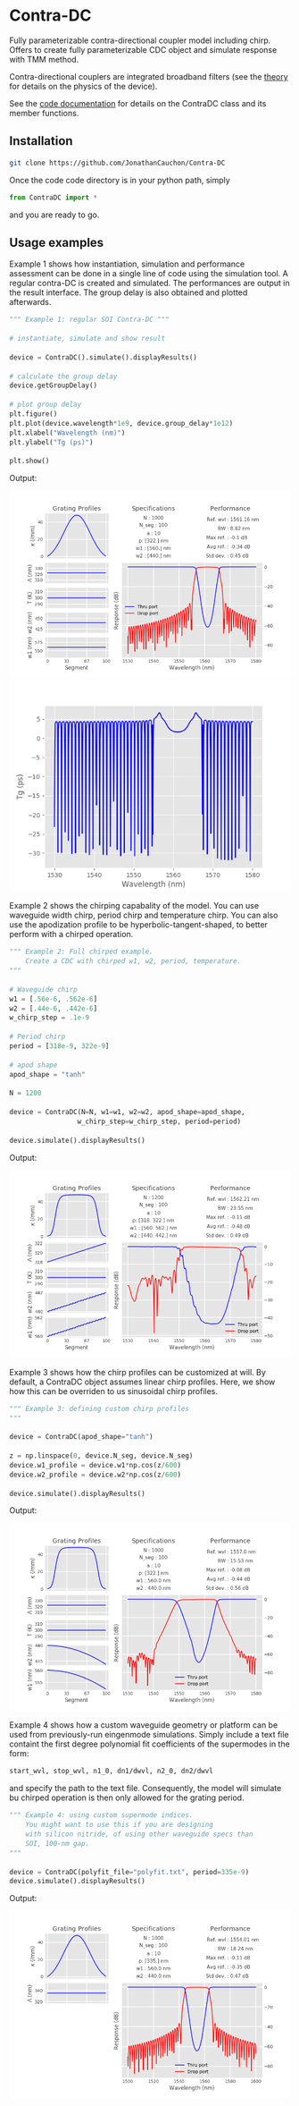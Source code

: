 # Contra-DC

Fully parameterizable contra-directional coupler model including chirp.
Offers to create fully parameterizable CDC object and simulate response with TMM method. 

Contra-directional couplers are integrated broadband filters (see the [theory](https://github.com/JonathanCauchon/Contra-DC/tree/master/Documentation) for details
on the physics of the device).

See the [code documentation](https://jonathancauchon.github.io/ContraDC) for details on the ContraDC class and its member functions.


## Installation
```sh
git clone https://github.com/JonathanCauchon/Contra-DC
```
Once the code code directory is in your python path, simply
```python
from ContraDC import *
```
and you are ready to go.

## Usage examples

Example 1 shows how instantiation, simulation and performance assessment can be done in a single line of code using the simulation tool. A regular contra-DC is created and simulated. The performances are output in the result interface. The group delay is also obtained and plotted afterwards.


```python
""" Example 1: regular SOI Contra-DC """

# instantiate, simulate and show result

device = ContraDC().simulate().displayResults()

# calculate the group delay
device.getGroupDelay()

# plot group delay
plt.figure()
plt.plot(device.wavelength*1e9, device.group_delay*1e12)
plt.xlabel("Wavelength (nm)")
plt.ylabel("Tg (ps)")

plt.show()
```
Output:

![alt text](figures/example_1.png "Result of simulation")
![alt text](figures/example_1_gd.png "Result of simulation")

Example 2 shows the chirping capabality of the model. You can use waveguide width chirp, period
chirp and temperature chirp. You can also use the apodization profile to be hyperbolic-tangent-shaped,
to better perform with a chirped operation.

```python
""" Example 2: Full chirped example.
	Create a CDC with chirped w1, w2, period, temperature.
"""

# Waveguide chirp
w1 = [.56e-6, .562e-6]
w2 = [.44e-6, .442e-6]
w_chirp_step = .1e-9

# Period chirp
period = [318e-9, 322e-9]

# apod shape
apod_shape = "tanh"

N = 1200

device = ContraDC(N=N, w1=w1, w2=w2, apod_shape=apod_shape,
				 w_chirp_step=w_chirp_step, period=period)

device.simulate().displayResults()
```

Output: 

![alt text](figures/example_2.png "Result of simulation")



Example 3 shows how the chirp profiles can be customized at will. By default, a ContraDC object assumes
linear chirp profiles. Here, we show how this can be overriden to us sinusoidal chirp profiles.

```python
""" Example 3: defining custom chirp profiles
"""

device = ContraDC(apod_shape="tanh")

z = np.linspace(0, device.N_seg, device.N_seg)
device.w1_profile = device.w1*np.cos(z/600)
device.w2_profile = device.w2*np.cos(z/600)

device.simulate().displayResults()
```

Output:

![alt text](figures/example_3.png "Result of simulation")


Example 4 shows how a custom waveguide geometry or platform can be used from previously-run eingenmode simulations.
Simply include a text file containt the first degree polynomial fit coefficients of the supermodes in the form:
```txt
start_wvl, stop_wvl, n1_0, dn1/dwvl, n2_0, dn2/dwvl
```
and specify the path to the text file. Consequently, the model will simulate bu chirped operation is then only
allowed for the grating period.

```python
""" Example 4: using custom supermode indices.
	You might want to use this if you are designing 
	with silicon nitride, of using other waveguide specs than
	SOI, 100-nm gap.
"""

device = ContraDC(polyfit_file="polyfit.txt", period=335e-9)
device.simulate().displayResults()

```

Output: 

![alt text](figures/example_4.png "Result of simulation")

